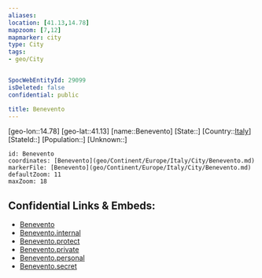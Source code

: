 ```yaml
---
aliases: 
location: [41.13,14.78]
mapzoom: [7,12] 
mapmarker: city 
type: City
tags:
- geo/City


SpocWebEntityId: 29099
isDeleted: false
confidential: public

title: Benevento
---
```

[geo-lon::14.78]
[geo-lat::41.13]
[name::Benevento]
[State::]
[Country::[Italy](geo/Continent/Europe/Italy.md)]
[StateId::]
[Population::]
[Unknown::]


```leaflet
id: Benevento
coordinates: [Benevento](geo/Continent/Europe/Italy/City/Benevento.md)
markerFile: [Benevento](geo/Continent/Europe/Italy/City/Benevento.md)
defaultZoom: 11 
maxZoom: 18
```


## Confidential Links & Embeds: 
- [Benevento](../../../../../../_public/geo/Continent/Europe/Italy/City/Benevento.md) 
- [Benevento.internal](../../../../../../_internal/geo/Continent/Europe/Italy/City/Benevento.internal.md) 
- [Benevento.protect](../../../../../../_protect/geo/Continent/Europe/Italy/City/Benevento.protect.md) 
- [Benevento.private](../../../../../../_private/geo/Continent/Europe/Italy/City/Benevento.private.md) 
- [Benevento.personal](../../../../../../_personal/geo/Continent/Europe/Italy/City/Benevento.personal.md) 
- [Benevento.secret](../../../../../../_secret/geo/Continent/Europe/Italy/City/Benevento.secret.md) 
